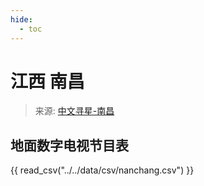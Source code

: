 ```yaml
---
hide:
  - toc
---
```


# 江西 南昌

> 来源: [中文寻星-南昌](http://dtmb.saoing.com/nanchang.htm)

## 地面数字电视节目表

{{ read_csv("../../data/csv/nanchang.csv") }}
